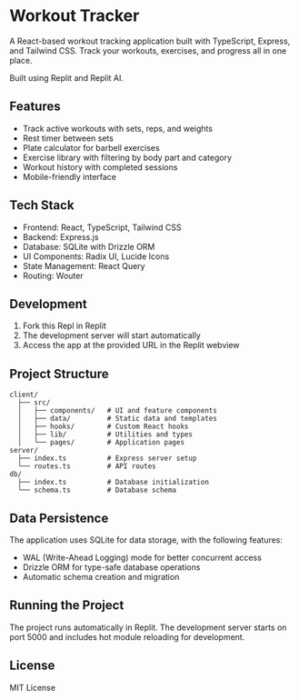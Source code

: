 
# Workout Tracker

A React-based workout tracking application built with TypeScript, Express, and Tailwind CSS. Track your workouts, exercises, and progress all in one place.

Built using Replit and Replit AI.

## Features

- Track active workouts with sets, reps, and weights
- Rest timer between sets
- Plate calculator for barbell exercises
- Exercise library with filtering by body part and category
- Workout history with completed sessions
- Mobile-friendly interface

## Tech Stack

- Frontend: React, TypeScript, Tailwind CSS
- Backend: Express.js
- Database: SQLite with Drizzle ORM
- UI Components: Radix UI, Lucide Icons
- State Management: React Query
- Routing: Wouter

## Development

1. Fork this Repl in Replit
2. The development server will start automatically
3. Access the app at the provided URL in the Replit webview

## Project Structure

```
client/
  ├── src/
  │   ├── components/   # UI and feature components
  │   ├── data/         # Static data and templates
  │   ├── hooks/        # Custom React hooks
  │   ├── lib/          # Utilities and types
  │   └── pages/        # Application pages
server/
  ├── index.ts          # Express server setup
  └── routes.ts         # API routes
db/
  ├── index.ts          # Database initialization
  └── schema.ts         # Database schema
```

## Data Persistence

The application uses SQLite for data storage, with the following features:
- WAL (Write-Ahead Logging) mode for better concurrent access
- Drizzle ORM for type-safe database operations
- Automatic schema creation and migration

## Running the Project

The project runs automatically in Replit. The development server starts on port 5000 and includes hot module reloading for development.

## License

MIT License
